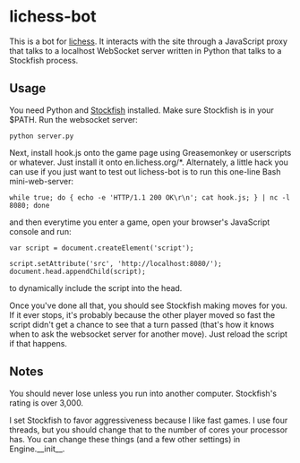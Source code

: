 # lichess-bot

This is a bot for [lichess](http://lichess.org). It interacts with the site
through a JavaScript proxy that talks to a localhost WebSocket server written
in Python that talks to a Stockfish process.

## Usage

You need Python and [Stockfish](http://Stockfishchess.org/) installed.
Make sure Stockfish is in your $PATH. Run the websocket server:

    python server.py

Next, install hook.js onto the game page using Greasemonkey or userscripts or
whatever. Just install it onto en.lichess.org/*. Alternately, a little
hack you can use if you just want to test out lichess-bot is to run this
one-line Bash mini-web-server:

    while true; do { echo -e 'HTTP/1.1 200 OK\r\n'; cat hook.js; } | nc -l 8080; done

and then everytime you enter a game, open your browser's JavaScript
console and run:

    var script = document.createElement('script');

    script.setAttribute('src', 'http://localhost:8080/');
    document.head.appendChild(script);

to dynamically include the script into the head.

Once you've done all that, you should see Stockfish making moves for you. If it
ever stops, it's probably because the other player moved so fast the script
didn't get a chance to see that a turn passed (that's how it knows when to ask
the websocket server for another move). Just reload the script if that happens.

## Notes

You should never lose unless you run into another computer. Stockfish's rating
is over 3,000.

<div>
I set Stockfish to favor aggressiveness because I like fast games. I use four
threads, but you should change that to the number of cores your processor has.
You can change these things (and a few other settings) in Engine.__init__.
</div>
